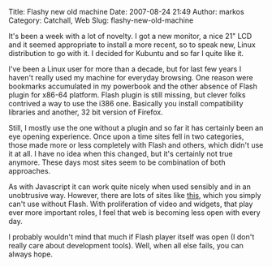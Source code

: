 Title: Flashy new old machine
Date: 2007-08-24 21:49
Author: markos
Category: Catchall, Web
Slug: flashy-new-old-machine

It's been a week with a lot of novelty. I got a new monitor, a nice 21"
LCD and it seemed appropriate to install a more recent, so to speak new,
Linux distribution to go with it. I decided for Kubuntu and so far I
quite like it.

I've been a Linux user for more than a decade, but for last few years I
haven't really used my machine for everyday browsing. One reason were
bookmarks accumulated in my powerbook and the other absence of Flash
plugin for x86-64 platform. Flash plugin is still missing, but clever
folks contrived a way to use the i386 one. Basically you install
compatibility libraries and another, 32 bit version of Firefox.

Still, I mostly use the one without a plugin and so far it has certainly
been an eye opening experience. Once upon a time sites fell in two
categories, those made more or less completely with Flash and others,
which didn't use it at all. I have no idea when this changed, but it's
certainly not true anymore. These days most sites seem to be combination
of both approaches.

As with Javascript it can work quite nicely when used sensibly and in an
unobtrusive way. However, there are lots of sites like
[this](http://www.cbs.com/primetime/csi/), which you simply can't use
without Flash. With proliferation of video and widgets, that play ever
more important roles, I feel that web is becoming less open with every
day.

I probably wouldn't mind that much if Flash player itself was open (I
don't really care about development tools). Well, when all else fails,
you can always hope.


